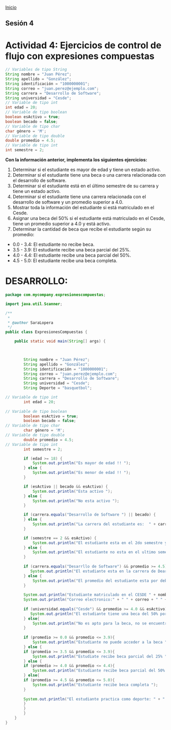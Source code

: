 <!-- No borrar o modificar -->
[Inicio](./index.md)

## Sesión 4


<!-- Su documentación aquí -->

# Actividad 4: Ejercicios de control de flujo con expresiones compuestas
```java
// Variables de tipo String
String nombre = "Juan Pérez";
String apellido = "González";
String identificación = "1000000001";
String correo = "juan.perez@ejemplo.com";
String carrera = "Desarrollo de Software";
String universidad = "Cesde";
// Variable de tipo int
int edad = 20;
// Variable de tipo boolean
boolean esActivo = true;
boolean becado = false;
// Variable de tipo char
char género = 'M';
// Variable de tipo double
double promedio = 4.5;
// Variable de tipo int
int semestre = 2;
```
**Con la información anterior, implementa los siguientes ejercicios:**

1. Determinar si el estudiante es mayor de edad y tiene un estado activo.
2. Determinar si el estudiante tiene una beca o una carrera relacionada con el desarrollo de software.
3. Determinar si el estudiante está en el último semestre de su carrera y tiene un estado activo.
4. Determinar si el estudiante tiene una carrera relacionada con el desarrollo de software y un promedio superior a 4.0.
5. Mostrar toda la información del estudiante si está matriculado en el Cesde.
6. Asignar una beca del 50% si el estudiante está matriculado en el Cesde, tiene un promedio superior a 4.0 y está activo.
7. Determinar la cantidad de beca que recibe el estudiante según su promedio:
- 0.0 - 3.4: El estudiante no recibe beca.
- 3.5 - 3.9: El estudiante recibe una beca parcial del 25%.
- 4.0 - 4.4: El estudiante recibe una beca parcial del 50%.
- 4.5 - 5.0: El estudiante recibe una beca completa.

# DESARROLLO:

```java
package com.mycompany.expresionescompuestas;

import java.util.Scanner;

/**
 *
 * @author SaraLopera
 */
public class ExpresionesCompuestas {

    public static void main(String[] args) {

    

        String nombre = "Juan Pérez";
        String apellido = "González";
        String identificación = "1000000001";
        String correo = "juan.perez@ejemplo.com";
        String carrera = "Desarrollo de Software";
        String universidad = "Cesde";
        String Deporte = "basquetbol";

// Variable de tipo int
        int edad = 20;
        
// Variable de tipo boolean
        boolean esActivo = true;
        boolean becado = false;
// Variable de tipo char
        char género = 'M';
// Variable de tipo double
        double promedio = 4.5;
// Variable de tipo int
        int semestre = 2;

        if (edad >= 18) {
            System.out.println("Es mayor de edad !! ");
        } else {
            System.out.println("Es menor de edad !! ");
        }

        if (esActivo || becado && esActivo) {
            System.out.println("Esta activo ");
        } else {
            System.out.println("No esta activo ");
        }

        if (carrera.equals("Desarrollo de Software ") || becado) {
        } else {
            System.out.println("La carrera del estudiante es:  " + carrera);
        }

        if (semestre == 2 && esActivo) {
            System.out.println("El estudiante esta en el 2do semestre y tiene su estado activo ");
        } else {
            System.out.println("El estudiante no esta en el ultimo semestre y no esta activo: ");
        }
        
        if (carrera.equals("Desarrllo de Software") && promedio >= 4.5){
           System.out.println("El estudiante esta en la carrera de Dearrollo de Software con un promedio superior ");
        } else {
            System.out.println("El promedio del estudiante esta por debajo de 4.5 ");
        } 
        
        System.out.println("Estudiante matriculado en el CESDE " + nombre + " " + apellido + " " + "Con numero de documento" + " " + identificación + " " + "Género " + género);
        System.out.println("Correo electronico:" + " " + correo + " " + "Carrera:" + " " + carrera + " " + "Actualmente estudiando en la universidad " + universidad);
        
        if (universidad.equals("Cesde") && promedio >= 4.0 && esActivo){
           System.out.println("El estudiante tiene una beca del 50% por su buen promedio"); 
        } else{
            System.out.println("No es apto para la beca, no se encuentra activo");
        }
        
        if (promedio >= 0.0 && promedio <= 3.9){
            System.out.println("Estudiante no puede acceder a la beca ");
        } else {
        if (promedio >= 3.5 && promedio <= 3.9){
            System.out.println("Estudiate recibe beca parcial del 25% ");
        } else {
        if (promedio >= 4.0 && promedio <= 4.4){
            System.out.println("Estudiante recibe beca parcial del 50% "); 
        } else{
        if (promedio >= 4.5 && promedio <= 5.0){
            System.out.println("Estudiante recibe beca completa ");
        }    
        
        System.out.println("El estudiante practica como deporte: " + " " + Deporte);
        }
        }
        }
    }
}
```